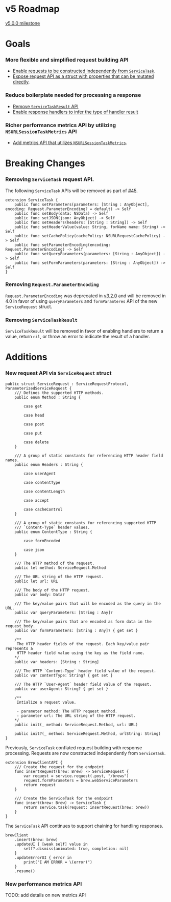 # v5 Roadmap

[v5.0.0 milestone](https://github.com/Electrode-iOS/ELWebService/milestone/3)

# Goals

### More flexible and simplified request building API

- [Enable requests to be constructed independently from `ServiceTask`](https://github.com/Electrode-iOS/ELWebService/issues/45).
- [Expose request API as a struct with properties that can be mutated directly](https://github.com/Electrode-iOS/ELWebService/issues/52).

### Reduce boilerplate needed for processing a response

- [Remove `ServiceTaskResult` API](https://github.com/Electrode-iOS/ELWebService/issues/33)
- [Enable response handlers to infer the type of handler result](https://github.com/Electrode-iOS/ELWebService/issues/36)

### Richer performance metrics API by utilizing `NSURLSessionTaskMetrics` API

- [Add metrics API that utilizes `NSURLSessionTaskMetrics`](https://github.com/Electrode-iOS/ELWebService/issues/51).

# Breaking Changes

### Removing `ServiceTask` request API.

The following `ServiceTask` APIs will be removed as part of [#45](https://github.com/Electrode-iOS/ELWebService/issues/45).

```
extension ServiceTask {
    public func setParameters(parameters: [String : AnyObject], encoding: Request.ParameterEncoding? = default) -> Self
    public func setBody(data: NSData) -> Self
    public func setJSON(json: AnyObject) -> Self
    public func setHeaders(headers: [String : String]) -> Self
    public func setHeaderValue(value: String, forName name: String) -> Self
    public func setCachePolicy(cachePolicy: NSURLRequestCachePolicy) -> Self
    public func setParameterEncoding(encoding: Request.ParameterEncoding) -> Self
    public func setQueryParameters(parameters: [String : AnyObject]) -> Self
    public func setFormParameters(parameters: [String : AnyObject]) -> Self
}
```


### Removing `Request.ParameterEncoding`

`Request.ParameterEncoding` was deprecated in [v3.2.0](https://github.com/Electrode-iOS/ELWebService/releases/tag/v3.2.0) and will be removed in 4.0 in favor of using `queryParameters` and `formParamteres` API of the new `ServiceRequest` struct.

### Removing `ServiceTaskResult`

`ServiceTaskResult` will be removed in favor of enabling handlers to return a value, return `nil`, or throw an error to indicate the result of a handler.


# Additions

### New request API via `ServiceRequest` struct

```
public struct ServiceRequest : ServiceRequestProtocol, ParameterizedServiceRequest {
    /// Defines the supported HTTP methods.
    public enum Method : String {

        case get

        case head

        case post

        case put

        case delete
    }

    /// A group of static constants for referencing HTTP header field names.
    public enum Headers : String {

        case userAgent

        case contentType

        case contentLength

        case accept

        case cacheControl
    }

    /// A group of static constants for referencing supported HTTP
    /// `Content-Type` header values.
    public enum ContentType : String {

        case formEncoded

        case json
    }

    /// The HTTP method of the request.
    public let method: ServiceRequest.Method

    /// The URL string of the HTTP request.
    public let url: URL

    /// The body of the HTTP request.
    public var body: Data?

    /// The key/value pairs that will be encoded as the query in the URL.
    public var queryParameters: [String : Any]?

    /// The key/value pairs that are encoded as form data in the request body.
    public var formParameters: [String : Any]? { get set }

    /**
     The HTTP header fields of the request. Each key/value pair represents a 
     HTTP header field value using the key as the field name.
    */
    public var headers: [String : String]

    /// The HTTP `Content-Type` header field value of the request.
    public var contentType: String? { get set }

    /// The HTTP `User-Agent` header field value of the request.
    public var userAgent: String? { get set }

    /**
     Intialize a request value.
     
     - parameter method: The HTTP request method.
     - parameter url: The URL string of the HTTP request.
    */
    public init(_ method: ServiceRequest.Method, url: URL)

    public init?(_ method: ServiceRequest.Method, urlString: String)
}
```

Previously, `ServiceTask` conflated request building with response processing. Requests are now constructed independently from `ServiceTask`.

```
extension BrewClientAPI {
    /// Create the request for the endpoint
    func insertRequest(brew: Brew) -> ServiceRequest {
        var request = service.request(.post, "/brews")
        request.formParameters = brew.webServiceParameters
        return request
    }
    
    /// Create the ServiceTask for the endpoint
    func insert(brew: Brew) -> ServiceTask {
        return service.task(request: insertRequest(brew: brew))
    }
}
```

The `ServiceTask` API continues to support chaining for handling responses.

```
brewClient
    .insert(brew: brew)
    .updateUI { [weak self] value in
        self?.dismiss(animated: true, completion: nil)
    }
    .updateErrorUI { error in
        print("I AM ERROR = \(error)")
    }
    .resume()
```

### New performance metrics API

TODO: add details on new metrics API




